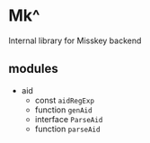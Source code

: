 # Mk^
Internal library for Misskey backend

## modules
- aid
    - const `aidRegExp`
    - function `genAid`
    - interface `ParseAid`
    - function `parseAid`